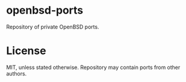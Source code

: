 # openbsd-ports

Repository of private OpenBSD ports.

# License

MIT, unless stated otherwise. Repository may contain ports from other authors.

